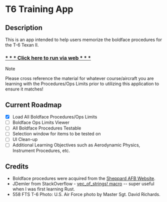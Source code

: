 # T6 Training App
## Description
This is an app intended to help users memorize the boldface procedures for the T-6 Texan II.

<h3><a href="https://sstickl.github.io/T6Training/">* * * Click here to run via web * * *</a></h3>

> [!NOTE]
Please cross reference the material for whatever course/aircraft you are learning with the Procedures/Ops Limits prior to utilizing this application to ensure it matches!

## Current Roadmap
- [x] Load All Boldface Procedures/Ops Limits
- [ ] Boldface Ops Limits Viewer
- [ ] All Boldface Procedures Testable
- [ ] Selection window for items to be tested on
- [ ] UI Clean-up
- [ ] Additional Learning Objectives such as Aerodynamic Physics, Instrument Procedures, etc.

## Credits
* Boldface procedures were acquired from the [Sheppard AFB Website](https://www.sheppard.af.mil/Portals/65/Documents/80th%20FTW%20(as%20of%20July%202020)/T-6A%20Boldface_Ops%20Limits%201%20July%202020%20(Change%201%20Filled).pdf?ver=6MKSRv9bhAqu5grpYCRFfQ%3D%3D).
* JDemler from StackOverflow - [vec_of_strings! macro](https://stackoverflow.com/questions/38183551/concisely-initializing-a-vector-of-strings) -- super useful when I was first learning Rust.
* 558 FTS T-6 Photo: U.S. Air Force photo by Master Sgt. David Richards.
